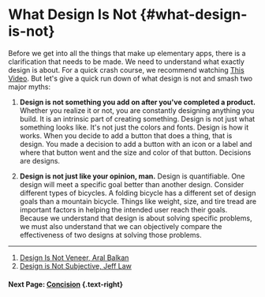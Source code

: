 # What Design Is Not {#what-design-is-not}

Before we get into all the things that make up elementary apps, there is a clarification that needs to be made. We need to understand what exactly design is about. For a quick crash course, we recommend watching [This Video](http://youtu.be/r2CbbBLVaPk). But let's give a quick run down of what design is not and smash two major myths:

1. **Design is not something you add on after you've completed a product.** Whether you realize it or not, you are constantly designing anything you build. It is an intrinsic part of creating something. Design is not just what something looks like. It's not just the colors and fonts. Design is how it works. When you decide to add a button that does a thing, that is design. You made a decision to add a button with an icon or a label and where that button went and the size and color of that button. Decisions are designs.

2. **Design is not just like your opinion, man.** Design is quantifiable. One design will meet a specific goal better than another design. Consider different types of bicycles. A folding bicycle has a different set of design goals than a mountain bicycle. Things like weight, size, and tire tread are important factors in helping the intended user reach their goals. Because we understand that design is about solving specific problems, we must also understand that we can objectively compare the effectiveness of two designs at solving those problems.

------------------------------------------
1. [Design Is Not Veneer, Aral Balkan](http://aralbalkan.com/notes/design-is-not-veneer/)
2. [Design is Not Subjective, Jeff Law](http://www.jefflaw.ca/design-is-not-subjective/)

#### Next Page: [Concision](/docs/human-interface-guidelines/concision) {.text-right}
